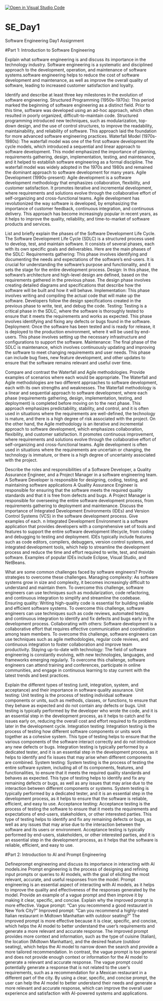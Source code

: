 [![Open in Visual Studio Code](https://classroom.github.com/assets/open-in-vscode-2e0aaae1b6195c2367325f4f02e2d04e9abb55f0b24a779b69b11b9e10269abc.svg)](https://classroom.github.com/online_ide?assignment_repo_id=15584881&assignment_repo_type=AssignmentRepo)
# SE_Day1
Software Engineering Day1 Assignment

#Part 1: Introduction to Software Engineering

Explain what software engineering is and discuss its importance in the technology industry.
Software engineering is a systematic and disciplined approach to the development, operation, and maintenance of software systems.software engineering helps to reduce the cost of software development and maintenance, as well as improve the overall quality of software, leading to increased customer satisfaction and loyalty.

Identify and describe at least three key milestones in the evolution of software engineering.
Structured Programming (1950s-1970s): This period marked the beginning of software engineering as a distinct field. Prior to this time, software was developed using an ad-hoc approach, which often resulted in poorly organized, difficult-to-maintain code. Structured programming introduced new techniques, such as modularization, top-down design, and the use of control structures, to improve the readability, maintainability, and reliability of software. This approach laid the foundation for more advanced software engineering practices.
Waterfall Model (1970s-1980s): The waterfall model was one of the first software development life cycle models, which introduced a sequential and linear approach to software development. This model emphasized the importance of planning, requirements gathering, design, implementation, testing, and maintenance, and it helped to establish software engineering as a formal discipline. The waterfall model was widely adopted in the 1970s and 1980s and remained the dominant approach to software development for many years.
Agile Development (1990s-present): Agile development is a software development methodology that emphasizes collaboration, flexibility, and customer satisfaction. It promotes iterative and incremental development, where requirements and solutions evolve through the collaborative effort of self-organizing and cross-functional teams. Agile development has revolutionized the way software is developed, by emphasizing the importance of customer feedback, continuous integration, and continuous delivery. This approach has become increasingly popular in recent years, as it helps to improve the quality, reliability, and time-to-market of software products and services.

List and briefly explain the phases of the Software Development Life Cycle.
The Software Development Life Cycle (SDLC) is a structured process used to develop, test, and maintain software. It consists of several phases, each with its own specific goals and deliverables. Here are the main phases of the SDLC:
Requirements gathering: This phase involves identifying and documenting the needs and expectations of the software’s end-users. It is crucial for understanding the software’s purpose and functionality, and it sets the stage for the entire development process.
Design: In this phase, the software’s architecture and high-level design are defined, based on the requirements gathered in the previous phase. The design phase involves creating detailed diagrams and specifications that describe how the software will be built and how it will behave.
Implementation: This phase involves writing and compiling the actual code that will make up the software. Developers follow the design specifications created in the previous phase to write, test, and debug the code.
Testing: Testing is a critical phase in the SDLC, where the software is thoroughly tested to ensure that it meets the requirements and works as expected. This phase involves identifying and fixing any defects or bugs found in the software.
Deployment: Once the software has been tested and is ready for release, it is deployed to the production environment, where it will be used by end-users. This phase involves setting up the necessary infrastructure and configurations to support the software.
Maintenance: The final phase of the SDLC is maintenance, which involves continuously updating and improving the software to meet changing requirements and user needs. This phase can include bug fixes, new feature development, and other updates to ensure that the software remains relevant and useful over time.

Compare and contrast the Waterfall and Agile methodologies. Provide examples of scenarios where each would be appropriate.
The Waterfall and Agile methodologies are two different approaches to software development, each with its own strengths and weaknesses.
The Waterfall methodology is a linear and sequential approach to software development, where each phase (requirements gathering, design, implementation, testing, and deployment) is completed before moving on to the next phase. This approach emphasizes predictability, stability, and control, and it is often used in situations where the requirements are well-defined, the technology is mature, and there is a high degree of risk associated with the project.
On the other hand, the Agile methodology is an iterative and incremental approach to software development, which emphasizes collaboration, flexibility, and customer satisfaction. It promotes continuous improvement, where requirements and solutions evolve through the collaborative effort of self-organizing and cross-functional teams. Agile development is often used in situations where the requirements are uncertain or changing, the technology is immature, or there is a high degree of uncertainty associated with the project.

Describe the roles and responsibilities of a Software Developer, a Quality Assurance Engineer, and a Project Manager in a software engineering team.
A Software Developer is responsible for designing, coding, testing, and maintaining software applications
A Quality Assurance Engineer is responsible for ensuring that the software meets the required quality standards and that it is free from defects and bugs.
A Project Manager is responsible for overseeing the entire software development process, from requirements gathering to deployment and maintenance. 
Discuss the importance of Integrated Development Environments (IDEs) and Version Control Systems (VCS) in the software development process. Give examples of each.
n Integrated Development Environment is a software application that provides developers with a comprehensive set of tools and features to support the entire software development lifecycle, from coding and debugging to testing and deployment. IDEs typically include features such as code editors, compilers, debuggers, version control systems, and integrated development tools, which help to streamline the development process and reduce the time and effort required to write, test, and maintain software. Examples of popular IDEs include Eclipse, Visual Studio, and NetBeans.

What are some common challenges faced by software engineers? Provide strategies to overcome these challenges.
Managing complexity: As software systems grow in size and complexity, it becomes increasingly difficult to understand and maintain them. To overcome this challenge, software engineers can use techniques such as modularization, code refactoring, and continuous integration to simplify and streamline the codebase.
Ensuring quality: Writing high-quality code is essential for building reliable and efficient software systems. To overcome this challenge, software engineers can use techniques such as code reviews, automated testing, and continuous integration to identify and fix defects and bugs early in the development process.
Collaborating with others: Software development is a collaborative effort that requires effective communication and coordination among team members. To overcome this challenge, software engineers can use techniques such as agile methodologies, regular code reviews, and continuous integration to foster collaboration and improve team productivity.
Staying up-to-date with technology: The field of software engineering is constantly evolving, with new technologies, languages, and frameworks emerging regularly. To overcome this challenge, software engineers can attend training and conferences, participate in online communities, and engage in continuous learning to stay current with the latest trends and best practices.

Explain the different types of testing (unit, integration, system, and acceptance) and their importance in software quality assurance.
Unit testing: Unit testing is the process of testing individual software components or units, such as methods, classes, or functions, to ensure that they behave as expected and do not contain any defects or bugs. Unit testing is typically performed by the developer who wrote the code, and it is an essential step in the development process, as it helps to catch and fix issues early on, reducing the overall cost and effort required to fix problems later in the development cycle.
Integration testing: Integration testing is the process of testing how different software components or units work together as a cohesive system. This type of testing helps to ensure that the various components of the software interact correctly and do not introduce any new defects or bugs. Integration testing is typically performed by a dedicated tester, and it is an essential step in the development process, as it helps to identify and fix issues that may arise when different components are combined.
System testing: System testing is the process of testing the entire software system, including all of its components, features, and functionalities, to ensure that it meets the required quality standards and behaves as expected. This type of testing helps to identify and fix any remaining defects or bugs, as well as any issues that may arise due to the interaction between different components or systems. System testing is typically performed by a dedicated tester, and it is an essential step in the development process, as it helps to ensure that the software is reliable, efficient, and easy to use.
Acceptance testing: Acceptance testing is the process of testing the software to ensure that it meets the requirements and expectations of end-users, stakeholders, or other interested parties. This type of testing helps to identify and fix any remaining defects or bugs, as well as any issues that may arise due to the interaction between the software and its users or environment. Acceptance testing is typically performed by end-users, stakeholders, or other interested parties, and it is an essential step in the development process, as it helps that the software is reliable, efficient, and easy to use.

#Part 2: Introduction to AI and Prompt Engineering

Defineprompt engineering and discuss its importance in interacting with AI models.ine 
Prompt engineering is the process of designing and refining input prompts or queries to AI models, with the goal of eliciting the most relevant, accurate, and useful responses from the model. Prompt engineering is an essential aspect of interacting with AI models, as it helps to improve the quality and effectiveness of the responses generated by the model.
Provide an example of a vague prompt and then improve it by making it clear, specific, and concise. Explain why the improved prompt is more effective.
Vague prompt: “Can you recommend a good restaurant in New York City?”
Improved prompt: “Can you recommend a highly-rated Italian restaurant in Midtown Manhattan with outdoor seating?”
The improved prompt is more effective because it is clear, specific, and concise, which helps the AI model to better understand the user’s requirements and generate a more relevant and accurate response. The improved prompt provides more context and information, such as the type of cuisine (Italian), the location (Midtown Manhattan), and the desired feature (outdoor seating), which helps the AI model to narrow down the search and provide a more tailored recommendation.
In contrast, the vague prompt is too general and does not provide enough context or information for the AI model to generate a relevant and accurate response. The vague prompt could potentially generate a response that is not related to the user’s requirements, such as a recommendation for a Mexican restaurant in a different part of the city.
By using a clear, specific, and concise prompt, the user can help the AI model to better understand their needs and generate a more relevant and accurate response, which can improve the overall user experience and satisfaction with AI-powered systems and applications.

